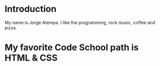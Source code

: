 # Introduction

My name is Jorge Atempa. I like the programming, rock music, coffee and pizza.

# My favorite Code School path is HTML & CSS

